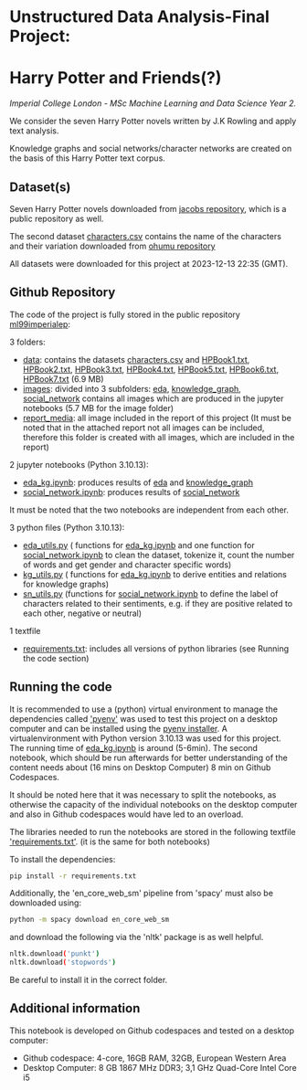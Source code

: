 # Unstructured Data Analysis-Final Project: 
# Harry Potter and Friends(?)

_Imperial College London - MSc Machine Learning and Data Science Year 2._

We consider the seven Harry Potter novels written by J.K Rowling and apply text analysis. 

Knowledge graphs and social networks/character networks are created on the basis of this Harry Potter text corpus.

## Dataset(s)

Seven Harry Potter novels downloaded from [jacobs repository](https://github.com/ErikaJacobs/Harry-Potter-Text-Mining/tree/master/Book%20Text), which is a public repository as well.

The second dataset [characters.csv](./data/characters.csv) contains the name of the characters and their variation downloaded from [ohumu repository](https://github.com/ohumu/HarryPotterNetwork/blob/main/characters.csv)

All datasets were downloaded for this project at 2023-12-13 22:35 (GMT).

## Github Repository

The code of the project is fully stored in the public repository  [ml99imperialep](https://github.com/ml99imperialep/mlds-uda-final-project): 

3 folders:

- [data](./data/): contains the datasets [characters.csv](./data/characters.csv) and [HPBook1.txt](./data/HPBook1.txt), [HPBook2.txt](./data/HPBook2.txt), [HPBook3.txt](./data/HPBook3.txt), [HPBook4.txt](./data/HPBook4.txt), [HPBook5.txt](./data/HPBook5.txt), [HPBook6.txt](./data/HPBook6.txt), [HPBook7.txt](./data/HPBook7.txt)  (6.9 MB)
- [images](./images/): divided into 3 subfolders:  [eda](./images/eda/),  [knowledge_graph](./images/knowledge_graph/),  [social_network](./images/social_network/) contains all images which are produced in the jupyter notebooks (5.7 MB for the image folder)
- [report_media](./report_media/): all image included in the report of this project (It must be noted that in the attached report not all images can be included, therefore this folder is created with all images, which are included in the report)

2 jupyter notebooks (Python 3.10.13):

- [eda_kg.ipynb](./eda_kg.ipynb): produces results of [eda](./images/eda/) and [knowledge_graph](./images/knowledge_graph/)
- [social_network.ipynb](./social_network.ipynb): produces results of [social_network](./images/social_network/)

It must be noted that the two notebooks are independent from each other.

3 python files (Python 3.10.13):

- [eda_utils.py](./eda_utils.py) ( functions for [eda_kg.ipynb](./eda_kg.ipynb) and one function for [social_network.ipynb](./social_network.ipynb) to clean the dataset, tokenize it, count the number of words and get gender and character specific words)
- [kg_utils.py](./kg_utils.py) ( functions for [eda_kg.ipynb](./eda_kg.ipynb) to derive entities and relations for knowledge graphs)
- [sn_utils.py](./sn_utils.py) (functions for [social_network.ipynb](./social_network.ipynb) to define the label of characters related to their sentiments, e.g. if they are positive related to each other, negative or neutral)


1 textfile

- [requirements.txt](./requirements.txt): includes all versions of python libraries (see Running the code section)


## Running the code
It is recommended to use a (python) virtual environment to manage the dependencies called ['pyenv'](https://github.com/pyenv/pyenv) was used to test this project on a desktop computer and can be installed using the [pyenv installer](https://github.com/pyenv/pyenv-installer). A virtualenvironment with Python version 3.10.13 was used for this project. The running time of [eda_kg.ipynb](./eda_kg.ipynb) is around (5-6min). The second notebook, which should be run afterwards for better understanding of the content needs about (16 mins on Desktop Computer) 8 min on Github Codespaces. 

It should be noted here that it was necessary to split the notebooks, as otherwise the capacity of the individual notebooks on the desktop computer and also in Github codespaces would have led to an overload.

The libraries needed to run the notebooks are stored in the following textfile ['requirements.txt'](./requirements.txt). (it is the same for both notebooks)

To install the dependencies:

```bash
pip install -r requirements.txt
```
Additionally, the 'en_core_web_sm' pipeline from 'spacy' must also be downloaded using:

```bash
python -m spacy download en_core_web_sm
```

and download the following via the 'nltk' package is as well helpful.

```bash
nltk.download('punkt')
nltk.download('stopwords')
```

Be careful to install it in the correct folder.

## Additional information
This notebook is developed on Github codespaces and tested on a desktop computer:
- Github codespace: 4-core, 16GB RAM, 32GB, European Western Area
- Desktop Computer: 8 GB 1867 MHz DDR3; 3,1 GHz Quad-Core Intel Core i5

